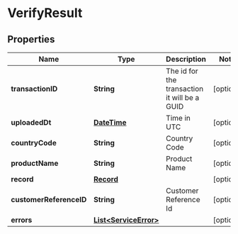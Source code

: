 
# VerifyResult

## Properties
Name | Type | Description | Notes
------------ | ------------- | ------------- | -------------
**transactionID** | **String** | The id for the transaction it will be a GUID |  [optional]
**uploadedDt** | [**DateTime**](DateTime.md) | Time in UTC |  [optional]
**countryCode** | **String** | Country Code |  [optional]
**productName** | **String** | Product Name |  [optional]
**record** | [**Record**](Record.md) |  |  [optional]
**customerReferenceID** | **String** | Customer Reference Id |  [optional]
**errors** | [**List&lt;ServiceError&gt;**](ServiceError.md) |  |  [optional]



